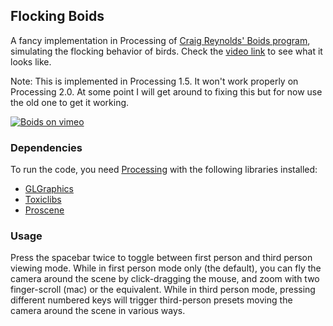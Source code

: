 ## Flocking Boids

A fancy implementation in Processing of [Craig Reynolds' Boids program](http://www.red3d.com/cwr/boids/), simulating the flocking behavior of birds. Check the [video link](https://vimeo.com/39517129) to see what it looks like.

Note: This is implemented in Processing 1.5. It won't work properly on Processing 2.0.  At some point I will get around to fixing this but for now use the old one to get it working.

[![Boids on vimeo](https://secure-b.vimeocdn.com/ts/272/606/272606592_640.jpg "Boids")](https://vimeo.com/39517129)


### Dependencies

To run the code, you need [Processing](http://processing.org) with the following libraries installed:

* [GLGraphics](http://glgraphics.sourceforge.net/)
* [Toxiclibs](http://toxiclibs.org/)
* [Proscene](http://code.google.com/p/proscene/)


### Usage

Press the spacebar twice to toggle between first person and third person viewing mode. While in first person mode only (the default), you can fly the camera around the scene by click-dragging the mouse, and zoom with two finger-scroll (mac) or the equivalent. While in third person mode, pressing different numbered keys will trigger third-person presets moving the camera around the scene in various ways. 
